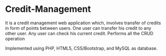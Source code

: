 # Credit-Management
It is a credit management web application which, involves transfer of credits in form of points between users.
One user can transfer his credit to any other user.
Any user can check his current credit.
Performs all the CRUD operation

Implemented using PHP, HTML5, CSS/Bootstrap, and MySQL as database.
